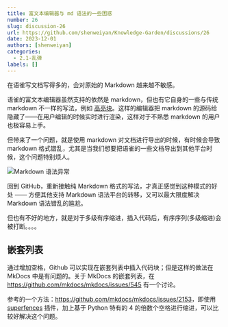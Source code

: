 ```yaml
---
title: 富文本编辑器与 md 语法的一些困惑
number: 26
slug: discussion-26
url: https://github.com/shenweiyan/Knowledge-Garden/discussions/26
date: 2023-12-01
authors: [shenweiyan]
categories: 
  - 2.1-乱弹
labels: []
---
```


在语雀写文档写得多的，会对原始的 Markdown 越来越不敏感。

语雀的富文本编辑器虽然支持的依然是 markdown，但也有它自身的一些与传统 markdown 不一样的写法，例如 [高亮块](https://www.yuque.com/yuque/gpvawt/rhhxkx)。这样的编辑器把 markdown 的源码给隐藏了——在用户编辑的时候实时进行渲染，这样对于不熟悉 markdown 的用户也极容易上手。

<!-- more -->

但带来了一个问题，就是使用 markdown 对文档进行导出的时候，有时候会导致 markdown 格式错乱，尤其是当我们想要把语雀的一些文档导出到其他平台时候，这个问题特别烦人。

![Markdown 语法异常](https://slab-1251708715.cos.ap-guangzhou.myqcloud.com/KGarden/2023/md-error.png)

回到 GitHub，重新接触纯 Markdown 格式的写法，才真正感觉到这种模式的好处 —— 方便其他支持 Markdown 语法平台的转移，又可以最大限度解决 Markdown 语法错乱的尴尬。

但也有不好的地方，就是对于多级有序缩进，插入代码后，有序序列(多级缩进)会被打断。。。。

## 嵌套列表

通过增加空格，Github 可以实现在嵌套列表中插入代码块；但是这样的做法在 MkDocs 中是有问题的。关于 MkDocs 的嵌套列表，在 https://github.com/mkdocs/mkdocs/issues/545 有一个讨论。

参考的一个方法：<https://github.com/mkdocs/mkdocs/issues/2153>，即使用 [superfences](https://facelessuser.github.io/pymdown-extensions/extensions/superfences/) 插件，加上基于 Python 特有的 4 的倍数个空格进行缩进，可以比较好解决这个问题。


<script src="https://giscus.app/client.js"
	data-repo="shenweiyan/Knowledge-Garden"
	data-repo-id="R_kgDOKgxWlg"
	data-mapping="number"
	data-term="26"
	data-reactions-enabled="1"
	data-emit-metadata="0"
	data-input-position="bottom"
	data-theme="light"
	data-lang="zh-CN"
	crossorigin="anonymous"
	async>
</script>
